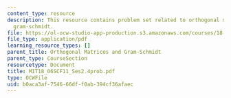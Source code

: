 ```yaml
---
content_type: resource
description: This resource contains problem set related to orthogonal matrices and
  gram-schmidt.
file: https://ol-ocw-studio-app-production.s3.amazonaws.com/courses/18-06sc-linear-algebra-fall-2011/b0aca3af754666dff0ab394cf36afaec_MIT18_06SCF11_Ses2.4prob.pdf
file_type: application/pdf
learning_resource_types: []
parent_title: Orthogonal Matrices and Gram-Schmidt
parent_type: CourseSection
resourcetype: Document
title: MIT18_06SCF11_Ses2.4prob.pdf
type: OCWFile
uid: b0aca3af-7546-66df-f0ab-394cf36afaec
---
```

